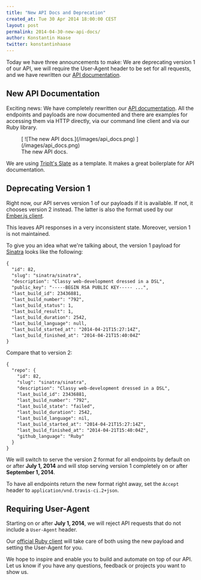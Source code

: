```yaml
---
title: "New API Docs and Deprecation"
created_at: Tue 30 Apr 2014 18:00:00 CEST
layout: post
permalink: 2014-04-30-new-api-docs/
author: Konstantin Haase
twitter: konstantinhaase
---
```


Today we have three announcements to make: We are deprecating version 1 of our API, we will require the User-Agent header to be set for all requests, and we have rewritten our [API documentation](http://docs.travis-ci.com/api/).

## New API Documentation

Exciting news: We have completely rewritten our [API documentation](http://docs.travis-ci.com/api/). All the endpoints and payloads are now documented and there are examples for accessing them via HTTP directly, via our command line client and via our Ruby library.

<figure>
  [ ![The new API docs.](/images/api_docs.png) ](/images/api_docs.png)
  <figcaption>The new API docs.</figcaption>
</figure>

We are using [TripIt's Slate](https://github.com/tripit/slate) as a template. It makes a great boilerplate for API documentation.

## Deprecating Version 1

Right now, our API serves version 1 of our payloads if it is available. If not, it chooses version 2 instead. The latter is also the format used by our [Ember.js client](https://github.com/travis-ci/travis-web).

This leaves API responses in a very inconsistent state. Moreover, version 1 is not maintained.

To give you an idea what we're talking about, the version 1 payload for [Sinatra](https://github.com/sinatra/sinatra) looks like the following:

    {
      "id": 82,
      "slug": "sinatra/sinatra",
      "description": "Classy web-development dressed in a DSL",
      "public_key": "-----BEGIN RSA PUBLIC KEY----- ...",
      "last_build_id": 23436881,
      "last_build_number": "792",
      "last_build_status": 1,
      "last_build_result": 1,
      "last_build_duration": 2542,
      "last_build_language": null,
      "last_build_started_at": "2014-04-21T15:27:14Z",
      "last_build_finished_at": "2014-04-21T15:40:04Z"
    }

Compare that to version 2:

    {
      "repo": {
        "id": 82,
        "slug": "sinatra/sinatra",
        "description": "Classy web-development dressed in a DSL",
        "last_build_id": 23436881,
        "last_build_number": "792",
        "last_build_state": "failed",
        "last_build_duration": 2542,
        "last_build_language": nil,
        "last_build_started_at": "2014-04-21T15:27:14Z",
        "last_build_finished_at": "2014-04-21T15:40:04Z",
        "github_language": "Ruby"
      }
    }

We will switch to serve the version 2 format for all endpoints by default on or after **July 1, 2014** and will stop serving version 1 completely on or after **September 1, 2014**.

To have all endpoints return the new format right away, set the `Accept` header to `application/vnd.travis-ci.2+json`.

## Requiring User-Agent

Starting on or after **July 1, 2014**, we will reject API requests that do not include a `User-Agent` header.

Our [official Ruby client](https://github.com/travis-ci/travis.rb) will take care of both using the new payload and setting the User-Agent for you.

We hope to inspire and enable you to build and automate on top of our API. Let us know if you have any questions, feedback or projects you want to show us.
